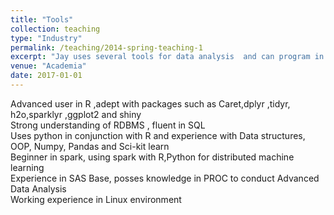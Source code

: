 ```yaml
---
title: "Tools"
collection: teaching
type: "Industry"
permalink: /teaching/2014-spring-teaching-1
excerpt: "Jay uses several tools for data analysis  and can program in R, python ,SAS Base for developing data driven solutions.<br/><img src='/images/Tools.png'>"
venue: "Academia"
date: 2017-01-01
---
```


Advanced user in R ,adept with packages such as Caret,dplyr ,tidyr, h2o,sparklyr ,ggplot2 and shiny
<br/>
Strong understanding of RDBMS , fluent in SQL
<br/>
Uses python in conjunction with R and experience with Data structures, OOP, Numpy, Pandas and Sci-kit learn
<br/>
Beginner in spark, using spark with R,Python for distributed machine learning
<br/>
Experience in SAS Base, posses knowledge in PROC to conduct Advanced Data Analysis 
<br/>
Working experience in Linux environment
